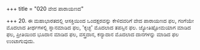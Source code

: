 +++
title = "020 ವೇದ ಪಾರಾಯಣದ"

+++
20. ಈ ಮಹಾಭಾರತದಲ್ಲಿ ಆಸಕ್ತಿಯಿಂದ ಒಂದಕ್ಷರವನ್ನು ಕೇಳಿದವರಿಗೆ ವೇದ ಪಾರಾಯಣದ ಫಲ, ಗಂಗೆಯೇ ಮೊದಲಾದ ತೀರ್ಥಗಳಲ್ಲಿ ಸ್ನಾನಮಾಡಿದ ಫಲ, 'ಕೃಚ್ಛ' ಮೊದಲಾದ ತಪಸ್ಸಿನ ಫಲ. ಜ್ಯೋತಿಷ್ಟೋಮಯಾಗ ಮಾಡಿದ ಫಲ, ಪ್ರೀತಿಯಿಂದ ಭೂದಾನ ಮಾಡಿದ ಫಲ, ವಸ್ತ್ರದಾನ, ಕನ್ಯಾದಾನ ಮೊದಲಾದ ದಾನಗಳನ್ನು ಮಾಡಿದ ಫಲ ಉಂಟಾಗುವುದು.